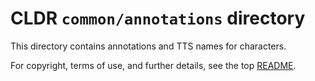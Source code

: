 # CLDR `common/annotations` directory

This directory contains annotations and TTS names for characters.

For copyright, terms of use, and further details, see the top [README](../../README.md).
